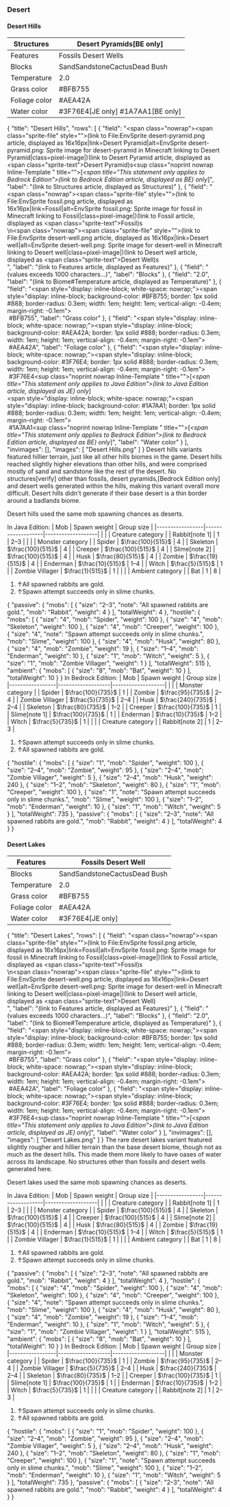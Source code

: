 ### Desert
#### Desert Hills
| Structures    | Desert Pyramids‌[BE  only]            |
|---------------|---------------------------------------|
| Features      | Fossils Desert Wells                  |
| Blocks        | SandSandstoneCactusDead Bush          |
| Temperature   | 2.0                                   |
| Grass color   | #BFB755                               |
| Foliage color | #AEA42A                               |
| Water color   | #3F76E4‌[JE  only] #1A7AA1‌[BE  only] |

{
    "title": "Desert Hills",
    "rows": [
        {
            "field": "<span class=\"nowrap\"><span class=\"sprite-file\" style=\"\">(link to File:EnvSprite desert-pyramid.png article, displayed as 16x16px|link=Desert Pyramid|alt=EnvSprite desert-pyramid.png: Sprite image for desert-pyramid in Minecraft linking to Desert Pyramid|class=pixel-image|)</span>(link to Desert Pyramid article, displayed as <span class=\"sprite-text\">Desert Pyramid</span>)</span>s‌<sup class=\"noprint nowrap Inline-Template \" title=\"\">[<i><span title=\"This statement only applies to Bedrock Edition\">(link to Bedrock Edition article, displayed as BE)  only</span></i>]</sup>",
            "label": "(link to Structures article, displayed as Structures)"
        },
        {
            "field": "<span class=\"nowrap\"><span class=\"sprite-file\" style=\"\">(link to File:EnvSprite fossil.png article, displayed as 16x16px|link=Fossil|alt=EnvSprite fossil.png: Sprite image for fossil in Minecraft linking to Fossil|class=pixel-image|)</span>(link to Fossil article, displayed as <span class=\"sprite-text\">Fossil</span>)</span>s<br>\n<span class=\"nowrap\"><span class=\"sprite-file\" style=\"\">(link to File:EnvSprite desert-well.png article, displayed as 16x16px|link=Desert well|alt=EnvSprite desert-well.png: Sprite image for desert-well in Minecraft linking to Desert well|class=pixel-image|)</span>(link to Desert well article, displayed as <span class=\"sprite-text\">Desert Well</span>)</span>s<br>",
            "label": "(link to Features article, displayed as Features)"
        },
        {
            "field": "(values exceeds 1000 characters...)",
            "label": "Blocks"
        },
        {
            "field": "2.0",
            "label": "(link to Biome#Temperature article, displayed as Temperature)"
        },
        {
            "field": "<span style=\"display: inline-block; white-space: nowrap;\"><span style=\"display: inline-block; background-color: #BFB755; border: 1px solid #888; border-radius: 0.3em; width: 1em; height: 1em; vertical-align: -0.4em; margin-right: -0.1em\"><br></span> #BFB755</span>",
            "label": "Grass color"
        },
        {
            "field": "<span style=\"display: inline-block; white-space: nowrap;\"><span style=\"display: inline-block; background-color: #AEA42A; border: 1px solid #888; border-radius: 0.3em; width: 1em; height: 1em; vertical-align: -0.4em; margin-right: -0.1em\"><br></span> #AEA42A</span>",
            "label": "Foliage color"
        },
        {
            "field": "<span style=\"display: inline-block; white-space: nowrap;\"><span style=\"display: inline-block; background-color: #3F76E4; border: 1px solid #888; border-radius: 0.3em; width: 1em; height: 1em; vertical-align: -0.4em; margin-right: -0.1em\"><br></span> #3F76E4</span>‌<sup class=\"noprint nowrap Inline-Template \" title=\"\">[<i><span title=\"This statement only applies to Java Edition\">(link to Java Edition article, displayed as JE)  only</span></i>]</sup><br><span style=\"display: inline-block; white-space: nowrap;\"><span style=\"display: inline-block; background-color: #1A7AA1; border: 1px solid #888; border-radius: 0.3em; width: 1em; height: 1em; vertical-align: -0.4em; margin-right: -0.1em\"><br></span> #1A7AA1</span>‌<sup class=\"noprint nowrap Inline-Template \" title=\"\">[<i><span title=\"This statement only applies to Bedrock Edition\">(link to Bedrock Edition article, displayed as BE)  only</span></i>]</sup>",
            "label": "Water color"
        }
    ],
    "invimages": [],
    "images": [
        "Desert Hills.png"
    ]
}
Desert hills variants featured hillier terrain, just like all other hills biomes in the game. Desert hills reached slightly higher elevations than other hills, and were comprised mostly of sand and sandstone like the rest of the desert. No structures[verify] other than fossils, desert pyramids,‌[Bedrock Edition  only] and desert wells generated within the hills, making this variant overall more difficult. Desert hills didn't generate if their base desert is a thin border around a badlands biome.

Desert hills used the same mob spawning chances as deserts.


In Java Edition:
| Mob             | Spawn weight      | Group size        |
|-----------------|-------------------|-------------------|
|                 |                   | Creature category |
| Rabbit[note 1]  | 1                 | 2–3               |
|                 |                   | Monster category  |
| Spider          | $\frac{100}{515}$ | 4                 |
| Skeleton        | $\frac{100}{515}$ | 4                 |
| Creeper         | $\frac{100}{515}$ | 4                 |
| Slime[note 2]   | $\frac{100}{515}$ | 4                 |
| Husk            | $\frac{80}{515}$  | 4                 |
| Zombie          | $\frac{19}{515}$  | 4                 |
| Enderman        | $\frac{10}{515}$  | 1–4               |
| Witch           | $\frac{5}{515}$   | 1                 |
| Zombie Villager | $\frac{1}{515}$   | 1                 |
|                 |                   | Ambient category  |
| Bat             | 1                 | 8                 |

1. ↑All spawned rabbits are gold.
2. ↑Spawn attempt succeeds only in slime chunks.

{ "passive": { "mobs": [ { "size": "2&ndash;3", "note": "All spawned rabbits are gold.", "mob": "Rabbit", "weight": 4 } ], "totalWeight": 4 }, "hostile": { "mobs": [ { "size": "4", "mob": "Spider", "weight": 100 }, { "size": "4", "mob": "Skeleton", "weight": 100 }, { "size": "4", "mob": "Creeper", "weight": 100 }, { "size": "4", "note": "Spawn attempt succeeds only in slime chunks.", "mob": "Slime", "weight": 100 }, { "size": "4", "mob": "Husk", "weight": 80 }, { "size": "4", "mob": "Zombie", "weight": 19 }, { "size": "1&ndash;4", "mob": "Enderman", "weight": 10 }, { "size": "1", "mob": "Witch", "weight": 5 }, { "size": "1", "mob": "Zombie Villager", "weight": 1 } ], "totalWeight": 515 }, "ambient": { "mobs": [ { "size": "8", "mob": "Bat", "weight": 10 } ], "totalWeight": 10 } }
In Bedrock Edition:
| Mob             | Spawn weight      | Group size        |
|-----------------|-------------------|-------------------|
|                 |                   | Monster category  |
| Spider          | $\frac{100}{735}$ | 1                 |
| Zombie          | $\frac{95}{735}$  | 2–4               |
| Zombie Villager | $\frac{5}{735}$   | 2–4               |
| Husk            | $\frac{240}{735}$ | 2–4               |
| Skeleton        | $\frac{80}{735}$  | 1–2               |
| Creeper         | $\frac{100}{735}$ | 1                 |
| Slime[note 1]   | $\frac{100}{735}$ | 1                 |
| Enderman        | $\frac{10}{735}$  | 1–2               |
| Witch           | $\frac{5}{735}$   | 1                 |
|                 |                   | Creature category |
| Rabbit[note 2]  | 1                 | 2–3               |

1. ↑Spawn attempt succeeds only in slime chunks.
2. ↑All spawned rabbits are gold.

{ "hostile": { "mobs": [ { "size": "1", "mob": "Spider", "weight": 100 }, { "size": "2&ndash;4", "mob": "Zombie", "weight": 95 }, { "size": "2&ndash;4", "mob": "Zombie Villager", "weight": 5 }, { "size": "2&ndash;4", "mob": "Husk", "weight": 240 }, { "size": "1&ndash;2", "mob": "Skeleton", "weight": 80 }, { "size": "1", "mob": "Creeper", "weight": 100 }, { "size": "1", "note": "Spawn attempt succeeds only in slime chunks.", "mob": "Slime", "weight": 100 }, { "size": "1&ndash;2", "mob": "Enderman", "weight": 10 }, { "size": "1", "mob": "Witch", "weight": 5 } ], "totalWeight": 735 }, "passive": { "mobs": [ { "size": "2&ndash;3", "note": "All spawned rabbits are gold.", "mob": "Rabbit", "weight": 4 } ], "totalWeight": 4 } }

#### Desert Lakes
| Features      | Fossils Desert Well          |
|---------------|------------------------------|
| Blocks        | SandSandstoneCactusDead Bush |
| Temperature   | 2.0                          |
| Grass color   | #BFB755                      |
| Foliage color | #AEA42A                      |
| Water color   | #3F76E4‌[JE  only]           |

{
    "title": "Desert Lakes",
    "rows": [
        {
            "field": "<span class=\"nowrap\"><span class=\"sprite-file\" style=\"\">(link to File:EnvSprite fossil.png article, displayed as 16x16px|link=Fossil|alt=EnvSprite fossil.png: Sprite image for fossil in Minecraft linking to Fossil|class=pixel-image|)</span>(link to Fossil article, displayed as <span class=\"sprite-text\">Fossil</span>)</span>s<br>\n<span class=\"nowrap\"><span class=\"sprite-file\" style=\"\">(link to File:EnvSprite desert-well.png article, displayed as 16x16px|link=Desert well|alt=EnvSprite desert-well.png: Sprite image for desert-well in Minecraft linking to Desert well|class=pixel-image|)</span>(link to Desert well article, displayed as <span class=\"sprite-text\">Desert Well</span>)</span><br>",
            "label": "(link to Features article, displayed as Features)"
        },
        {
            "field": "(values exceeds 1000 characters...)",
            "label": "Blocks"
        },
        {
            "field": "2.0",
            "label": "(link to Biome#Temperature article, displayed as Temperature)"
        },
        {
            "field": "<span style=\"display: inline-block; white-space: nowrap;\"><span style=\"display: inline-block; background-color: #BFB755; border: 1px solid #888; border-radius: 0.3em; width: 1em; height: 1em; vertical-align: -0.4em; margin-right: -0.1em\"><br></span> #BFB755</span>",
            "label": "Grass color"
        },
        {
            "field": "<span style=\"display: inline-block; white-space: nowrap;\"><span style=\"display: inline-block; background-color: #AEA42A; border: 1px solid #888; border-radius: 0.3em; width: 1em; height: 1em; vertical-align: -0.4em; margin-right: -0.1em\"><br></span> #AEA42A</span>",
            "label": "Foliage color"
        },
        {
            "field": "<span style=\"display: inline-block; white-space: nowrap;\"><span style=\"display: inline-block; background-color: #3F76E4; border: 1px solid #888; border-radius: 0.3em; width: 1em; height: 1em; vertical-align: -0.4em; margin-right: -0.1em\"><br></span> #3F76E4</span>‌<sup class=\"noprint nowrap Inline-Template \" title=\"\">[<i><span title=\"This statement only applies to Java Edition\">(link to Java Edition article, displayed as JE)  only</span></i>]</sup>",
            "label": "Water color"
        }
    ],
    "invimages": [],
    "images": [
        "Desert Lakes.png"
    ]
}
The rare desert lakes variant featured slightly rougher and hillier terrain than the base desert biome, though not as much as the desert hills. This made them more likely to have oases of water across its landscape. No structures other than fossils and desert wells generated here.

Desert lakes used the same mob spawning chances as deserts.


In Java Edition:
| Mob             | Spawn weight      | Group size        |
|-----------------|-------------------|-------------------|
|                 |                   | Creature category |
| Rabbit[note 1]  | 1                 | 2–3               |
|                 |                   | Monster category  |
| Spider          | $\frac{100}{515}$ | 4                 |
| Skeleton        | $\frac{100}{515}$ | 4                 |
| Creeper         | $\frac{100}{515}$ | 4                 |
| Slime[note 2]   | $\frac{100}{515}$ | 4                 |
| Husk            | $\frac{80}{515}$  | 4                 |
| Zombie          | $\frac{19}{515}$  | 4                 |
| Enderman        | $\frac{10}{515}$  | 1–4               |
| Witch           | $\frac{5}{515}$   | 1                 |
| Zombie Villager | $\frac{1}{515}$   | 1                 |
|                 |                   | Ambient category  |
| Bat             | 1                 | 8                 |

1. ↑All spawned rabbits are gold.
2. ↑Spawn attempt succeeds only in slime chunks.

{ "passive": { "mobs": [ { "size": "2&ndash;3", "note": "All spawned rabbits are gold.", "mob": "Rabbit", "weight": 4 } ], "totalWeight": 4 }, "hostile": { "mobs": [ { "size": "4", "mob": "Spider", "weight": 100 }, { "size": "4", "mob": "Skeleton", "weight": 100 }, { "size": "4", "mob": "Creeper", "weight": 100 }, { "size": "4", "note": "Spawn attempt succeeds only in slime chunks.", "mob": "Slime", "weight": 100 }, { "size": "4", "mob": "Husk", "weight": 80 }, { "size": "4", "mob": "Zombie", "weight": 19 }, { "size": "1&ndash;4", "mob": "Enderman", "weight": 10 }, { "size": "1", "mob": "Witch", "weight": 5 }, { "size": "1", "mob": "Zombie Villager", "weight": 1 } ], "totalWeight": 515 }, "ambient": { "mobs": [ { "size": "8", "mob": "Bat", "weight": 10 } ], "totalWeight": 10 } }
In Bedrock Edition:
| Mob             | Spawn weight      | Group size        |
|-----------------|-------------------|-------------------|
|                 |                   | Monster category  |
| Spider          | $\frac{100}{735}$ | 1                 |
| Zombie          | $\frac{95}{735}$  | 2–4               |
| Zombie Villager | $\frac{5}{735}$   | 2–4               |
| Husk            | $\frac{240}{735}$ | 2–4               |
| Skeleton        | $\frac{80}{735}$  | 1–2               |
| Creeper         | $\frac{100}{735}$ | 1                 |
| Slime[note 1]   | $\frac{100}{735}$ | 1                 |
| Enderman        | $\frac{10}{735}$  | 1–2               |
| Witch           | $\frac{5}{735}$   | 1                 |
|                 |                   | Creature category |
| Rabbit[note 2]  | 1                 | 2–3               |

1. ↑Spawn attempt succeeds only in slime chunks.
2. ↑All spawned rabbits are gold.

{ "hostile": { "mobs": [ { "size": "1", "mob": "Spider", "weight": 100 }, { "size": "2&ndash;4", "mob": "Zombie", "weight": 95 }, { "size": "2&ndash;4", "mob": "Zombie Villager", "weight": 5 }, { "size": "2&ndash;4", "mob": "Husk", "weight": 240 }, { "size": "1&ndash;2", "mob": "Skeleton", "weight": 80 }, { "size": "1", "mob": "Creeper", "weight": 100 }, { "size": "1", "note": "Spawn attempt succeeds only in slime chunks.", "mob": "Slime", "weight": 100 }, { "size": "1&ndash;2", "mob": "Enderman", "weight": 10 }, { "size": "1", "mob": "Witch", "weight": 5 } ], "totalWeight": 735 }, "passive": { "mobs": [ { "size": "2&ndash;3", "note": "All spawned rabbits are gold.", "mob": "Rabbit", "weight": 4 } ], "totalWeight": 4 } }

